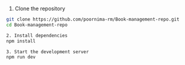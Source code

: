 

1. Clone the repository
```bash
git clone https://github.com/poornima-rm/Book-management-repo.git
cd Book-management-repo

2. Install dependencies
npm install

3. Start the development server
npm run dev
